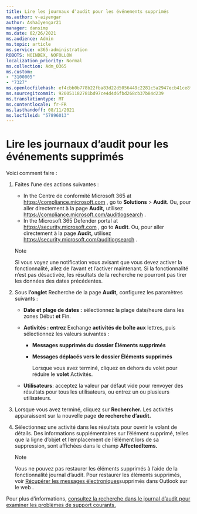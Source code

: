 ```yaml
---
title: Lire les journaux d’audit pour les événements supprimés
ms.author: v-aiyengar
author: AshaIyengar21
manager: dansimp
ms.date: 02/26/2021
ms.audience: Admin
ms.topic: article
ms.service: o365-administration
ROBOTS: NOINDEX, NOFOLLOW
localization_priority: Normal
ms.collection: Adm_O365
ms.custom:
- "3100005"
- "7327"
ms.openlocfilehash: ef4cbb0b778b22fba83d22d5056449c2281c5a2947ecb41ce8f808a4d1132426
ms.sourcegitcommit: 920051182781bd97ce4d4d6fbd268cb37b84d239
ms.translationtype: MT
ms.contentlocale: fr-FR
ms.lasthandoff: 08/11/2021
ms.locfileid: "57896013"
---
```

# <a name="read-the-audit-logs-for-deleted-events"></a>Lire les journaux d’audit pour les événements supprimés

Voici comment faire :

1. Faites l’une des actions suivantes :
   - In the Centre de conformité Microsoft 365 at <https://compliance.microsoft.com> , go to **Solutions** \> **Audit**. Ou, pour aller directement à la page **Audit,** utilisez <https://compliance.microsoft.com/auditlogsearch> .
   - In the Microsoft 365 Defender portal at <https://security.microsoft.com> , go to **Audit**. Ou, pour aller directement à la page **Audit,** utilisez <https://security.microsoft.com/auditlogsearch> .

    > [!NOTE]
    > Si vous voyez une notification vous avisant que vous devez activer la fonctionnalité, allez de l’avant et l’activer maintenant. Si la fonctionnalité n’est pas désactivée, les résultats de la recherche ne pourront pas tirer les données des dates précédentes.

2. Sous **l’onglet** Recherche de la page **Audit,** configurez les paramètres suivants :
   - **Date et plage de dates :** sélectionnez la plage date/heure dans les zones Début **et** Fin. 
   - **Activités : entrez** Exchange **activités de boîte aux** lettres, puis sélectionnez les valeurs suivantes :
     - **Messages supprimés du dossier Éléments supprimés**
     - **Messages déplacés vers le dossier Éléments supprimés**

       Lorsque vous avez terminé, cliquez en dehors du volet pour réduire le **volet** Activités.

   - **Utilisateurs**: acceptez la valeur par défaut vide pour renvoyer des résultats pour tous les utilisateurs, ou entrez un ou plusieurs utilisateurs.

3. Lorsque vous avez terminé, cliquez sur **Rechercher.** Les activités apparaissent sur la nouvelle page **de recherche d’audit.**

4. Sélectionnez une activité dans les résultats pour ouvrir le volant de détails. Des informations supplémentaires sur l’élément supprimé, telles que la ligne d’objet et l’emplacement de l’élément lors de sa suppression, sont affichées dans le champ **AffectedItems.**

   > [!NOTE]
   > Vous ne pouvez pas restaurer les éléments supprimés à l’aide de la fonctionnalité journal d’audit. Pour restaurer les éléments supprimés, voir [Récupérer les messages électroniques](https://support.microsoft.com/office/recover-deleted-email-messages-in-outlook-on-the-web-a8ca78ac-4721-4066-95dd-571842e9fb11)supprimés dans Outlook sur le web .

Pour plus d’informations, [consultez la recherche dans le journal d’audit pour examiner les problèmes de support courants.](https://docs.microsoft.com/microsoft-365/compliance/auditing-troubleshooting-scenarios)
